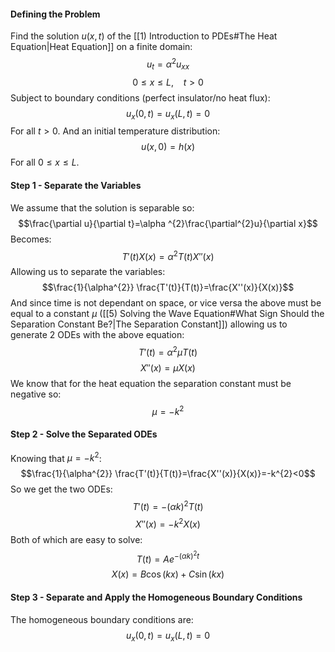 #### Defining the Problem
Find the solution $u(x,t)$ of the [[1) Introduction to PDEs#The Heat Equation|Heat Equation]]
on a finite domain:
$$u_{t}=\alpha ^{2}u_{xx}$$
$$0\le x\le L,~~~~ t>0$$
Subject to boundary conditions (perfect insulator/no heat flux):
$$u_{x}(0,t)=u_x(L,t)=0$$
For all $t>0$.
And an initial temperature distribution:
$$u(x,0)=h(x)$$
For all $0\le x\le L$.
#### Step 1 - Separate the Variables
We assume that the solution is separable so:
$$\frac{\partial u}{\partial t}=\alpha ^{2}\frac{\partial^{2}u}{\partial x}$$
Becomes:
$$T'(t)X(x)=\alpha^{2}T(t)X''(x)$$
Allowing us to separate the variables:
$$\frac{1}{\alpha^{2}} \frac{T'(t)}{T(t)}=\frac{X''(x)}{X(x)}$$
And since time is not dependant on space, or vice versa the above must be equal to a constant $\mu$ ([[5) Solving the Wave Equation#What Sign Should the Separation Constant Be?|The Separation Constant]]) allowing us to generate 2 ODEs with the above equation:
$$T'(t)=\alpha^{2}\mu T(t)$$
$$X''(x)=\mu X(x)$$
We know that for the heat equation the separation constant must be negative so:
$$\mu=-k^{2}$$
#### Step 2 - Solve the Separated ODEs
Knowing that $\mu=-k^{2}$:
$$\frac{1}{\alpha^{2}} \frac{T'(t)}{T(t)}=\frac{X''(x)}{X(x)}=-k^{2}<0$$
So we get the two ODEs:
$$T'(t)=-(\alpha k)^{2} T(t)$$
$$X''(x)=-k^{2} X(x)$$
Both of which are easy to solve:
$$T(t)=Ae^{-(\alpha k)^{2}t}$$
$$X(x)=B\cos(kx)+C\sin(kx)$$
#### Step 3 - Separate and Apply the Homogeneous Boundary Conditions
The homogeneous boundary conditions are:
$$u_{x}(0,t)=u_x(L,t)=0$$
